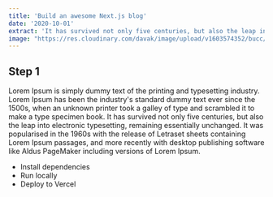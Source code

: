 ```yaml
---
title: 'Build an awesome Next.js blog'
date: '2020-10-01'
extract: 'It has survived not only five centuries, but also the leap into electronic typesetting, remaining essentially unchanged.'
image: "https://res.cloudinary.com/davak/image/upload/v1603574352/bucc/bucc_logo_z2o6vm.jpg"
---
```


## Step 1

Lorem Ipsum is simply dummy text of the printing and typesetting industry. Lorem Ipsum has been the industry's standard dummy text ever since the 1500s, when an unknown printer took a galley of type and scrambled it to make a type specimen book. It has survived not only five centuries, but also the leap into electronic typesetting, remaining essentially unchanged. It was popularised in the 1960s with the release of Letraset sheets containing Lorem Ipsum passages, and more recently with desktop publishing software like Aldus PageMaker including versions of Lorem Ipsum.

- Install dependencies
- Run locally
- Deploy to Vercel
